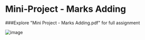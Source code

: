 # Mini-Project - Marks Adding
###Explore "Mini Project - Marks Adding.pdf" for full assignment


![image](https://github.com/user-attachments/assets/c6272dba-7b89-4d7a-9630-b72673e5160c)
